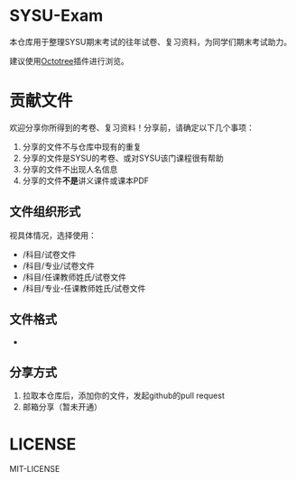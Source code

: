 # SYSU-Exam
本仓库用于整理SYSU期末考试的往年试卷、复习资料，为同学们期末考试助力。

建议使用[Octotree](octotree)插件进行浏览。

# 贡献文件
欢迎分享你所得到的考卷、复习资料！分享前，请确定以下几个事项：

1.  分享的文件不与仓库中现有的重复
2.  分享的文件是SYSU的考卷、或对SYSU该门课程很有帮助
3.  分享的文件不出现人名信息
4.  分享的文件**不是**讲义课件或课本PDF

## 文件组织形式
视具体情况，选择使用：
*   /科目/试卷文件
*   /科目/专业/试卷文件
*   /科目/任课教师姓氏/试卷文件
*   /科目/专业-任课教师姓氏/试卷文件

## 文件格式
*   

## 分享方式
1.  拉取本仓库后，添加你的文件，发起github的pull request
2.  邮箱分享（暂未开通）

# LICENSE
MIT-LICENSE

[octotree]: https://github.com/buunguyen/octotree
